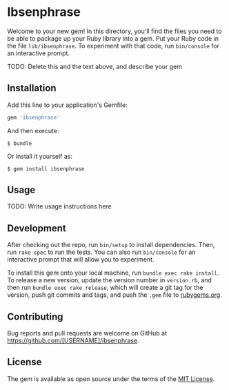 # Ibsenphrase

Welcome to your new gem! In this directory, you'll find the files you need to be able to package up your Ruby library into a gem. Put your Ruby code in the file `lib/ibsenphrase`. To experiment with that code, run `bin/console` for an interactive prompt.

TODO: Delete this and the text above, and describe your gem

## Installation

Add this line to your application's Gemfile:

```ruby
gem 'ibsenphrase'
```

And then execute:

    $ bundle

Or install it yourself as:

    $ gem install ibsenphrase

## Usage

TODO: Write usage instructions here

## Development

After checking out the repo, run `bin/setup` to install dependencies. Then, run `rake spec` to run the tests. You can also run `bin/console` for an interactive prompt that will allow you to experiment.

To install this gem onto your local machine, run `bundle exec rake install`. To release a new version, update the version number in `version.rb`, and then run `bundle exec rake release`, which will create a git tag for the version, push git commits and tags, and push the `.gem` file to [rubygems.org](https://rubygems.org).

## Contributing

Bug reports and pull requests are welcome on GitHub at https://github.com/[USERNAME]/ibsenphrase.


## License

The gem is available as open source under the terms of the [MIT License](http://opensource.org/licenses/MIT).

